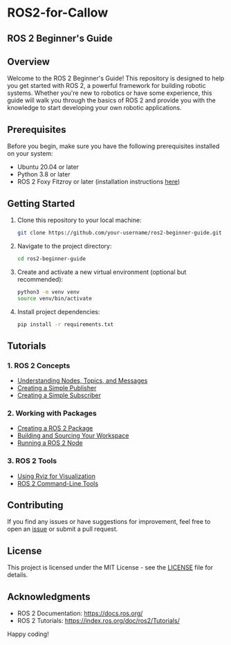 # ROS2-for-Callow
## ROS 2 Beginner's Guide

## Overview

Welcome to the ROS 2 Beginner's Guide! This repository is designed to help you get started with ROS 2, a powerful framework for building robotic systems. Whether you're new to robotics or have some experience, this guide will walk you through the basics of ROS 2 and provide you with the knowledge to start developing your own robotic applications.

## Prerequisites

Before you begin, make sure you have the following prerequisites installed on your system:

- Ubuntu 20.04 or later
- Python 3.8 or later
- ROS 2 Foxy Fitzroy or later (installation instructions [here](https://docs.ros.org/en/foxy/Installation.html))

## Getting Started

1. Clone this repository to your local machine:

    ```bash
    git clone https://github.com/your-username/ros2-beginner-guide.git
    ```

2. Navigate to the project directory:

    ```bash
    cd ros2-beginner-guide
    ```

3. Create and activate a new virtual environment (optional but recommended):

    ```bash
    python3 -m venv venv
    source venv/bin/activate
    ```

4. Install project dependencies:

    ```bash
    pip install -r requirements.txt
    ```

## Tutorials

### 1. ROS 2 Concepts

- [Understanding Nodes, Topics, and Messages](docs/ros2_concepts.md)
- [Creating a Simple Publisher](docs/simple_publisher.md)
- [Creating a Simple Subscriber](docs/simple_subscriber.md)

### 2. Working with Packages

- [Creating a ROS 2 Package](https://docs.ros.org/en/humble/Installation/Ubuntu-Install-Debians.html)
- [Building and Sourcing Your Workspace](docs/build_workspace.md)
- [Running a ROS 2 Node](docs/run_node.md)

### 3. ROS 2 Tools

- [Using Rviz for Visualization](docs/rviz_visualization.md)
- [ROS 2 Command-Line Tools](docs/ros2_cli.md)

## Contributing

If you find any issues or have suggestions for improvement, feel free to open an [issue](https://github.com/your-username/ros2-beginner-guide/issues) or submit a pull request.

## License

This project is licensed under the MIT License - see the [LICENSE](LICENSE) file for details.

## Acknowledgments

- ROS 2 Documentation: https://docs.ros.org/
- ROS 2 Tutorials: https://index.ros.org/doc/ros2/Tutorials/

Happy coding!
